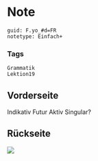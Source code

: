 # Note
```
guid: F.yo_#d=FR
notetype: Einfach+
```

### Tags
```
Grammatik
Lektion19
```

## Vorderseite
Indikativ Futur Aktiv Singular?

## Rückseite
<img src="paste-05897128ea16342f6925dda39d67c32ca65ddba3.jpg">
